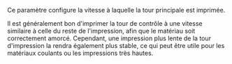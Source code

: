 Ce paramètre configure la vitesse à laquelle la tour principale est imprimée.

Il est généralement bon d'imprimer la tour de contrôle à une vitesse similaire à celle du reste de l'impression, afin que le matériau soit correctement amorcé. Cependant, une impression plus lente de la tour d'impression la rendra également plus stable, ce qui peut être utile pour les matériaux coulants ou les impressions très hautes.
